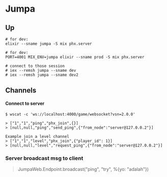 # Jumpa

## Up

```
# for dev:
elixir --sname jumpa -S mix phx.server

# for dev:
PORT=4001 MIX_ENV=jumpa elixir --sname prod -S mix phx.server

# connect to those session
# iex --remsh jumpa --sname dev
# iex --remsh jumpa --sname dev2

```

## Channels

#### Connect to server
```
$ wscat -c 'ws://localhost:4000/game/websocket?vsn=2.0.0'

> ["1","1","ping","phx_join",{}]
> [null,null,"ping","send_ping",{"from_node":"server@127.0.0.2"}]

Example join a level channel
> ["1","1","level","phx_join",{"player_id": 1}]
> [null,null,"level","request_ping",{"from_node":"server@127.0.0.2"}]
```

### Server broadcast msg to client
> JumpaWeb.Endpoint.broadcast("ping", "try", %{yo: "adalah"})

